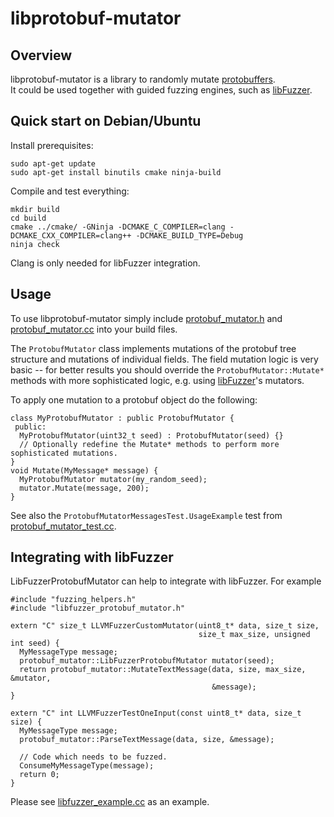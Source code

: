 # libprotobuf-mutator

## Overview
libprotobuf-mutator is a library to randomly mutate
[protobuffers](https://github.com/google/protobuf). <BR>
It could be used together with guided
fuzzing engines, such as [libFuzzer](http://libfuzzer.info).

## Quick start on Debian/Ubuntu

Install prerequisites:

```
sudo apt-get update
sudo apt-get install binutils cmake ninja-build
```

Compile and test everything:

```
mkdir build
cd build
cmake ../cmake/ -GNinja -DCMAKE_C_COMPILER=clang -DCMAKE_CXX_COMPILER=clang++ -DCMAKE_BUILD_TYPE=Debug
ninja check
```

Clang is only needed for libFuzzer integration.

## Usage

To use libprotobuf-mutator simply include
[protobuf_mutator.h](/src/protobuf_mutator.h) and
[protobuf_mutator.cc](/src/protobuf_mutator.cc) into your build files.

The `ProtobufMutator` class implements mutations of the protobuf
tree structure and mutations of individual fields.
The field mutation logic is very basic --
for better results you should override the `ProtobufMutator::Mutate*`
methods with more sophisticated logic, e.g.
using [libFuzzer](http://libfuzzer.info)'s mutators.

To apply one mutation to a protobuf object do the following:
```
class MyProtobufMutator : public ProtobufMutator {
 public:
  MyProtobufMutator(uint32_t seed) : ProtobufMutator(seed) {}
  // Optionally redefine the Mutate* methods to perform more sophisticated mutations.
}
void Mutate(MyMessage* message) {
  MyProtobufMutator mutator(my_random_seed);
  mutator.Mutate(message, 200);
}
```

See also the `ProtobufMutatorMessagesTest.UsageExample` test from
[protobuf_mutator_test.cc](/src/protobuf_mutator_test.cc).

## Integrating with libFuzzer
LibFuzzerProtobufMutator can help to integrate with libFuzzer. For example 

```
#include "fuzzing_helpers.h"
#include "libfuzzer_protobuf_mutator.h"

extern "C" size_t LLVMFuzzerCustomMutator(uint8_t* data, size_t size,
                                          size_t max_size, unsigned int seed) {
  MyMessageType message;
  protobuf_mutator::LibFuzzerProtobufMutator mutator(seed);
  return protobuf_mutator::MutateTextMessage(data, size, max_size, &mutator,
                                             &message);
}

extern "C" int LLVMFuzzerTestOneInput(const uint8_t* data, size_t size) {
  MyMessageType message;
  protobuf_mutator::ParseTextMessage(data, size, &message);
  
  // Code which needs to be fuzzed.
  ConsumeMyMessageType(message);
  return 0;
}
```

Please see [libfuzzer_example.cc](/src/libfuzzer_example.cc) as an example.
